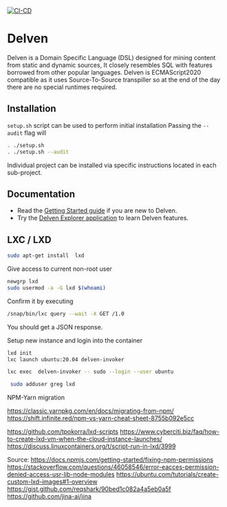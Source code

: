 [![CI-CD](https://github.com/gregbugaj/delven/actions/workflows/main.yml/badge.svg)](https://github.com/gregbugaj/delven/actions/workflows/main.yml)

# Delven

Delven is a Domain Specific Language (DSL) designed for mining content from static and dynamic sources, It closely resembles SQL with features borrowed from other popular languages. Delven is ECMAScript2020 compatible as it uses Source-To-Source transpiller so at the end of the day there are no special runtimes required.


Installation
----------------

`setup.sh` script can be used to perform initial installation
Passing the `--audit` flag will

```sh
. ./setup.sh
. ./setup.sh --audit
```

Individual project can be installed via specific instructions located in each sub-project.

Documentation
----------------

* Read the [Getting Started guide][1] if you are new to Delven.
* Try the [Delven Explorer application][2] to learn Delven features.


## LXC / LXD

```sh
sudo apt-get install  lxd
```

Give access to current non-root user

```sh
newgrp lxd
sudo usermod -a -G lxd $(whoami)
```

Confirm it by executing

```sh
/snap/bin/lxc query --wait -X GET /1.0
```
You should get a JSON response.


Setup new instance and login into the container

```sh
lxd init
lxc launch ubuntu:20.04 delven-invoker

lxc exec  delven-invoker -- sudo --login --user ubuntu
```

```sh
 sudo adduser greg lxd
```


NPM-Yarn migration

https://classic.yarnpkg.com/en/docs/migrating-from-npm/
https://shift.infinite.red/npm-vs-yarn-cheat-sheet-8755b092e5cc



https://github.com/tpokorra/lxd-scripts
https://www.cyberciti.biz/faq/how-to-create-lxd-vm-when-the-cloud-instance-launches/
https://discuss.linuxcontainers.org/t/script-run-in-lxd/3999


Source:
https://docs.npmjs.com/getting-started/fixing-npm-permissions
https://stackoverflow.com/questions/46058546/error-eacces-permission-denied-access-usr-lib-node-modules
https://ubuntu.com/tutorials/create-custom-lxd-images#1-overview
https://gist.github.com/reqshark/90bed1c082a4a5eb0a5f
https://github.com/jina-ai/jina


[1]: https://docs.delven.io
[2]: https://delven.io



